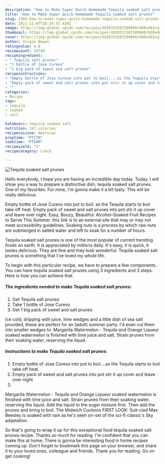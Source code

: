 ```yaml
---
description: "How to Make Super Quick Homemade Tequila soaked salt prunes"
title: "How to Make Super Quick Homemade Tequila soaked salt prunes"
slug: 2303-how-to-make-super-quick-homemade-tequila-soaked-salt-prunes
date: 2021-11-07T18:34:57.430Z
image: https://img-global.cpcdn.com/recipes/4920331587289088/680x482cq70/tequila-soaked-salt-prunes-recipe-main-photo.jpg
thumbnail: https://img-global.cpcdn.com/recipes/4920331587289088/680x482cq70/tequila-soaked-salt-prunes-recipe-main-photo.jpg
cover: https://img-global.cpcdn.com/recipes/4920331587289088/680x482cq70/tequila-soaked-salt-prunes-recipe-main-photo.jpg
author: Virgie Bowen
ratingvalue: 4.6
reviewcount: 24740
recipeingredient:
- " Tequila salt prunes"
- "1 bottle of Jose Curevo"
- "1 big pack of sweet and salt prunes"
recipeinstructions:
- "Empty bottle of Jose Curevo into pot to boil....as the Tequila starts to boil take off heat."
- "Empty pack of sweet and salt prunes into pot stir it up cover and leave over night"
- ""
categories:
- Recipe
tags:
- tequila
- soaked
- salt

katakunci: tequila soaked salt 
nutrition: 147 calories
recipecuisine: American
preptime: "PT17M"
cooktime: "PT50M"
recipeyield: "2"
recipecategory: Lunch

---
```



![Tequila soaked salt prunes](https://img-global.cpcdn.com/recipes/4920331587289088/680x482cq70/tequila-soaked-salt-prunes-recipe-main-photo.jpg)

Hello everybody, I hope you are having an incredible day today. Today, I will show you a way to prepare a distinctive dish, tequila soaked salt prunes. One of my favorites. For mine, I'm gonna make it a bit tasty. This will be really delicious.

Empty bottle of Jose Curevo into pot to boil. as the Tequila starts to boil take off heat. Empty pack of sweet and salt prunes into pot stir it up cover and leave over night. Easy, Boozy, Beautiful: Alcohol-Soaked Fruit Recipes to Serve This Summer. this link is to an external site that may or may not meet accessibility guidelines. Soaking nuts is a process by which raw nuts are submerged in salted water and left to soak for a number of hours.

Tequila soaked salt prunes is one of the most popular of current trending foods on earth. It is appreciated by millions daily. It's easy, it is quick, it tastes delicious. They are fine and they look wonderful. Tequila soaked salt prunes is something that I've loved my whole life.


To begin with this particular recipe, we have to prepare a few components. You can have tequila soaked salt prunes using 3 ingredients and 3 steps. Here is how you can achieve that.

<!--inarticleads1-->

##### The ingredients needed to make Tequila soaked salt prunes:

1. Get  Tequila salt prunes
1. Take 1 bottle of Jose Curevo
1. Get 1 big pack of sweet and salt prunes


Ice cold, dripping with juice, lime wedges and a little dish of sea salt provided, these are perfect for an (adult) summer party. I&#39;d even cut them into smaller wedges to. Margarita Watermelon - Tequila and Orange Liqueur soaked watermelon is finished with lime juice and salt. Strain prunes from their soaking water, reserving the liquid. 

<!--inarticleads2-->

##### Instructions to make Tequila soaked salt prunes:

1. Empty bottle of Jose Curevo into pot to boil....as the Tequila starts to boil take off heat.
1. Empty pack of sweet and salt prunes into pot stir it up cover and leave over night
1. 


Margarita Watermelon - Tequila and Orange Liqueur soaked watermelon is finished with lime juice and salt. Strain prunes from their soaking water, reserving the liquid. Add the liquid to the sugar mixture first. Then add the prunes and bring to boil. The Midwich Cuckoos FIRST LOOK: Suit-clad Max Beesley is soaked with rain as he&#39;s seen on-set of the sci-fi classic&#39;s Sky adaptation. 

So that's going to wrap it up for this exceptional food tequila soaked salt prunes recipe. Thanks so much for reading. I'm confident that you can make this at home. There is gonna be interesting food in home recipes coming up. Don't forget to bookmark this page on your browser, and share it to your loved ones, colleague and friends. Thank you for reading. Go on get cooking!
